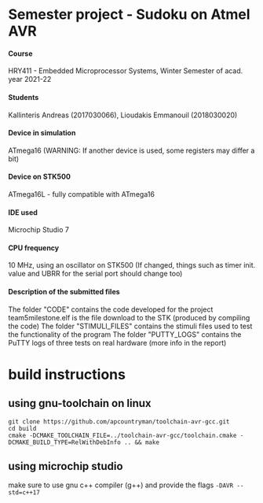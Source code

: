 # Semester project - Sudoku on Atmel AVR
#### Course
HRY411 - Embedded Microprocessor Systems, Winter Semester of acad. year 2021-22 
#### Students            
Kallinteris Andreas (2017030066), Lioudakis Emmanouil (2018030020)
#### Device in simulation 
ATmega16 (WARNING: If another device is used, some registers may differ a bit)
#### Device on STK500     
ATmega16L - fully compatible with ATmega16
#### IDE used
Microchip Studio 7
#### CPU frequency
10 MHz, using an oscillator on STK500 (If changed, things such as timer init. value and UBRR for the serial port should change too)

#### Description of the submitted files
The folder "CODE" contains the code developed for the project
team5milestone.elf is the file download to the STK (produced by compiling the code)
The folder "STIMULI_FILES" contains the stimuli files used to test the functionality of the program
The folder "PUTTY_LOGS" contains the PuTTY logs of three tests on real hardware (more info in the report)

# build instructions

## using gnu-toolchain on linux

```
git clone https://github.com/apcountryman/toolchain-avr-gcc.git
cd build
cmake -DCMAKE_TOOLCHAIN_FILE=../toolchain-avr-gcc/toolchain.cmake -DCMAKE_BUILD_TYPE=RelWithDebInfo .. && make
```



## using microchip studio

make sure to use gnu c++ compiler (g++) and provide the flags `-DAVR --std=c++17`
